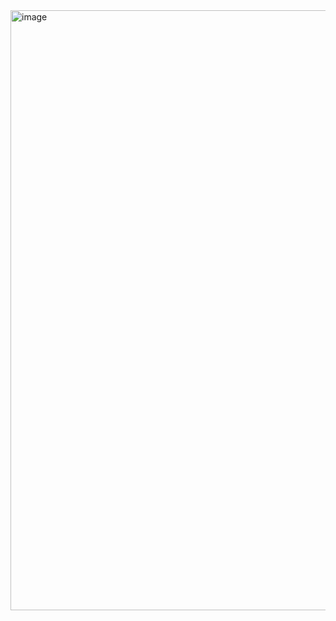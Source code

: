 <img width="960" alt="image" src="https://github.com/Dantechdevs/Matplotlib-/assets/56880881/f55eda91-f4fe-4a20-863f-9578fdc55a91">
